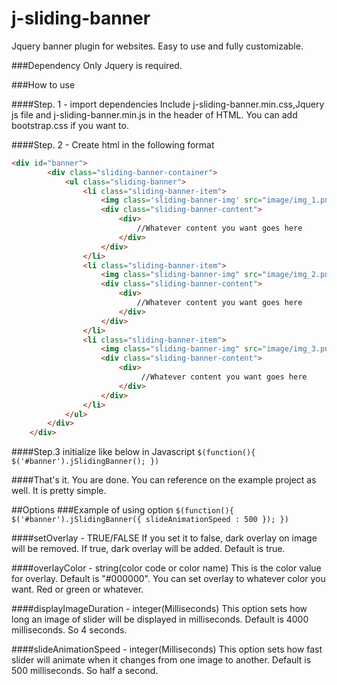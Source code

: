 # j-sliding-banner
Jquery banner plugin for websites. Easy to use and fully customizable.

###Dependency
Only Jquery is required. 

###How to use

####Step. 1 - import dependencies
Include j-sliding-banner.min.css,Jquery js file and j-sliding-banner.min.js in the header of HTML. You can add bootstrap.css if you want to.

####Step. 2 - Create  html in the following format
```html
<div id="banner">
		<div class="sliding-banner-container">
			<ul class="sliding-banner">
				<li class="sliding-banner-item">
					<img class='sliding-banner-img' src="image/img_1.png">
					<div class="sliding-banner-content">
						<div>
							//Whatever content you want goes here
						</div>
					</div>
				</li>
				<li class="sliding-banner-item">
					<img class="sliding-banner-img" src="image/img_2.png">
					<div class="sliding-banner-content">
						<div>
							//Whatever content you want goes here
						</div>
					</div>
				</li>
				<li class="sliding-banner-item">
					<img class="sliding-banner-img" src="image/img_3.png">
					<div class="sliding-banner-content">
						<div>
							 //Whatever content you want goes here
						</div>
					</div>
				</li>
			</ul>
		</div>
	</div>
```
####Step.3 initialize like below in Javascript
``
$(function(){
	$('#banner').jSlidingBanner();
})
``

####That's it. You are done. You can reference on the example project as well. It is pretty simple.



##Options
###Example of using option
``
$(function(){
	$('#banner').jSlidingBanner({ slideAnimationSpeed : 500 });
})
``

####setOverlay - TRUE/FALSE
If you set it to false, dark overlay on image will be removed. If true, dark overlay will be added. Default is true.

####overlayColor - string(color code or color name)
This is the color value for overlay. Default is "#000000". You can set overlay to whatever color you want. Red or green or whatever.

####displayImageDuration - integer(Milliseconds)
This option sets how long an image of slider will be displayed in milliseconds. Default is 4000 milliseconds. So 4 seconds.

####slideAnimationSpeed - integer(Milliseconds)
This option sets how fast slider will animate when it changes from one image to another. Default is 500 milliseconds. So half a second.


